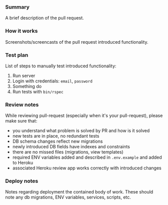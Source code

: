 ### Summary

A brief description of the pull request.

### How it works

Screenshots/screencasts of the pull request introduced functionality.

### Test plan

List of steps to manually test introduced functionality:

1. Run server
2. Login with credentials: `email`, `password`
3. Something do
4. Run tests with `bin/rspec`

### Review notes

While reviewing pull-request (especially when it's your pull-request),
please make sure that:

- you understand what problem is solved by PR and how is it solved
- new tests are in place, no redundant tests
- DB schema changes reflect new migrations
- newly introduced DB fields have indexes and constraints
- there are no missed files (migrations, view templates)
- required ENV variables added and described in `.env.example` and added to Heroku
- associated Heroku review app works correctly with introduced changes

### Deploy notes

Notes regarding deployment the contained body of work.
These should note any db migrations, ENV variables, services, scripts, etc.
